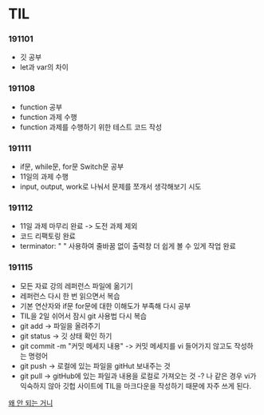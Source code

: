 # TIL

### 191101
* 깃 공부
* let과 var의 차이

### 191108
* function 공부
* function 과제 수행
* function 과제를 수행하기 위한 테스트 코드 작성

### 191111
* if문, while문, for문 Switch문 공부
* 11일의 과제 수행
* input, output, work로 나눠서 문제를 쪼개서 생각해보기 시도

### 191112
* 11일 과제 마무리 완료 -> 도전 과제 제외
* 코드 리팩토링 완료
* terminator: " " 사용하여 줄바꿈 없이 출력창 더 쉽게 볼 수 있게 작업 완료

### 191115
* 모든 자료 강의 레퍼런스 파일에 옮기기
* 레퍼런스 다시 한 번 읽으면서 복습
* 기본 연산자와 if문 for문에 대한 이해도가 부족해 다시 공부
* TIL을 2일 쉬어서 잠시 git 사용법 다시 복습
* git add -> 파일을 올려주기 
* git status -> 깃 상태 확인 하기 
* git commit -m "커밋 메세지 내용" -> 커밋 메세지를 vi 들어가지 않고도 작성하는 명령어
* git push -> 로컬에 있는 파일을 gitHut 보내주는 것
* git pull -> gitHub에 있는 파일과 내용을 로컬로 가져오는 것 -? 나 같은 경우 vi가 익숙하지 않아 깃헙 사이트에 TIL을 마크다운을 작성하기 때문에 자주 쓰게 된다.

[왜 안 되는 거니](https://www.github.com/)

